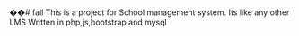 ��#   f a l l 
 This is a project for School management system.
Its like any other LMS
Written in php,js,bootstrap and mysql 
 
